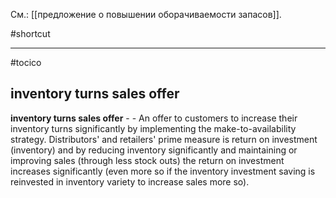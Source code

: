 См.: [[предложение о повышении оборачиваемости запасов]].

#shortcut




<hr/>

#tocico

## inventory turns sales offer

<b>inventory turns sales offer</b> -  - An offer to customers to increase their inventory turns significantly by implementing the make-to-availability strategy.  Distributors' and retailers' prime measure is return on investment (inventory) and by reducing inventory significantly and maintaining or improving sales (through less stock outs) the return on investment increases significantly (even more so if the inventory investment saving is reinvested in inventory variety to increase sales more so).  


